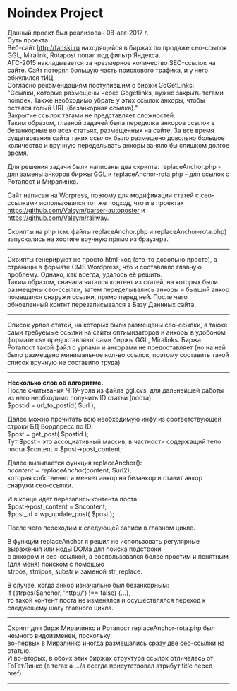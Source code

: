 # Noindex Project<br>

Данный проект был реализован 08-авг-2017 г.<br>
Суть проекта: <br>
Веб-сайт http://fanski.ru находящийся в биржах по продаже сео-ссылок GGL, Miralink, Rotapost попал под фильтр Яндекса.<br>
АГС-2015 накладывается за чрезмерное количество SEO-ссылок на сайте. Сайт потерял большую часть поискового трафика, и у него обнулился тИЦ.<br>
Согласно рекомендациям поступившим с биржи GoGetLinks:<br>
"Ссылки, которые размещены через Gogetlinks, нужно закрыть тегами noindex. Также необходимо убрать у этих ссылок анкоры, чтобы остался голый URL (безанкорная ссылка)."
<br> 
Закрытие ссылок тэгами <noindex></noindex> не представляет сложностей.<br>
Таким образом, главной задачей была переделка анкоров ссылок в безанкорные во всех статьях, размещенных на сайте. За все  время сущетвования сайта таких ссылок было размещено довольно большое количество и вручную переделывать анкоры заняло бы слишком долгое время.

Для решения задачи были написаны два скрипта: replaceAnchor.php - для замены анкоров биржы GGL и replaceAnchor-rota.php - для ссылок с Ротапост и Миралинкс.

Сайт написан на Worpress, поэтому для модификации статей с сео-ссылками использовался тот же подход, что и в проектах https://github.com/Valsym/parser-autoposter и https://github.com/Valsym/railway.


Скрипты на php (см. файлы replaceAnchor.php и replaceAnchor-rota.php)  запускались на хостиге вручную прямо из браузера.<br> 
   *****************************************************************************************
   Скрипты генерируют не просто html-код (это-то довольно просто), а страницы в формате CMS Wordpress, что и составляло главную проблему. Однако, как всегда, удалось её решить. <br>
   Таким образом, сначала читался контент из статей, на которых были размещены сео-ссылки, затем переделывались анкоры и бывший анкор помещался снаружи ссылки, прямо перед ней. После чего обновленный контнт перезаписывался в Базу Даннных сайта.<br>
   *****************************************************************************************
   Список урлов статей, на которых были размещены сео-ссылки, а также сами требуемые ссылки на сайты оптимизаторов и анкоры в удобоном формате csv предоставляют сами биржы GGL, Miralinks. Биржа Ротапост такой файл с урлами и анкорами не предоставляет (но на ней было размещено минимальное кол-во ссылок, поэтому составить такой список вручную не составило труда).
   ************************************************************************************
<b>Несколько слов об алгоритме.</b><br>
После считывания ЧПУ-урла из файла ggl.cvs, для дальнейшей работы из него необходимо получить ID статьи (поста): <br>
$postid = url_to_postid( $url );<br>

Далее можно прочитать всю необходимую инфу из соответствующей строки БД Вордпресс по ID:<br>
$post = get_post( $postid );<br>
Тут $post - это ассоциативный массив, в частности содержащий тело поста $content = $post->post_content;

Далее вызывается функция replaceAnchor():<br>
$ncontent = replaceAnchor($content, $url2); <br>
которая собственно и меняет анкор на безанкор и ставит анкор снаружи сео-ссылки.

И в конце идет перезапись контента поста:<br>
$post->post_content = $ncontent;<br>
$post_id = wp_update_post( $post );

После чего переходим к следующей записи в главном цикле.
	
В функции replaceAnchor я решил не использовать регулярные выражения или ноды DOMа для поиска подстроки<br> с анкором и сео-ссылкой, а воспользовался более простим и понятным (для меня) поиском с помощью<br> strpos, strripos, substr и заменой str_replace.

В случае, когда анкор изначально был безанкорным: <br>
if (strpos($anchor, 'http://') !== false) {...},<br>
то такой контент поста не изменялся и осуществлялся переход к следующему шагу главного цикла.
	
*********************************************************************************************************	
Скрипт для бирж Миралинкс и Ротапост replaceAnchor-rota.php был немного видоизменен, поскольку: <br>
во-первых в Миралинкс иногда размещались сразу две сео-ссылки на статью. <br>
И во-вторых, в обоих этих биржах структура ссылок отличалась от ГоГетЛинкс (в тегах a .../a всегда присутствовал атрибут title перед href).
   
*********************************************************************************************************


